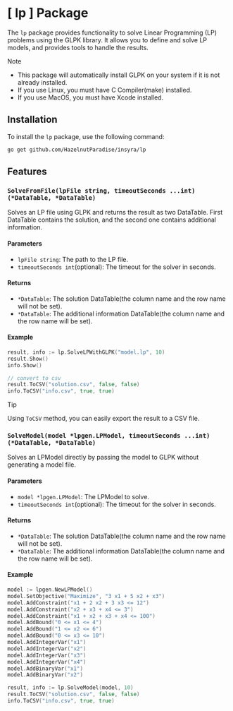 # [ lp ] Package

The `lp` package provides functionality to solve Linear Programming (LP) problems using the GLPK library. It allows you to define and solve LP models, and provides tools to handle the results.

> [!NOTE]
> - This package will automatically install GLPK on your system if it is not already installed.
> - If you use Linux, you must have C Compiler(make) installed.
> - If you use MacOS, you must have Xcode installed.

## Installation

To install the `lp` package, use the following command:

```bash
go get github.com/HazelnutParadise/insyra/lp
```

## Features

### `SolveFromFile(lpFile string, timeoutSeconds ...int) (*DataTable, *DataTable)`

Solves an LP file using GLPK and returns the result as two DataTable. First DataTable contains the solution, and the second one contains additional information.

#### Parameters

- `lpFile string`: The path to the LP file.
- `timeoutSeconds int`(optional): The timeout for the solver in seconds.

#### Returns

- `*DataTable`: The solution DataTable(the column name and the row name will not be set).
- `*DataTable`: The additional information DataTable(the column name and the row name will be set).

#### Example

```go
result, info := lp.SolveLPWithGLPK("model.lp", 10)
result.Show()
info.Show()

// convert to csv
result.ToCSV("solution.csv", false, false)
info.ToCSV("info.csv", true, true)
```

> [!TIP]
> Using `ToCSV` method, you can easily export the result to a CSV file.

### `SolveModel(model *lpgen.LPModel, timeoutSeconds ...int) (*DataTable, *DataTable)`

Solves an LPModel directly by passing the model to GLPK without generating a model file.

#### Parameters

- `model *lpgen.LPModel`: The LPModel to solve.
- `timeoutSeconds int`(optional): The timeout for the solver in seconds.

#### Returns

- `*DataTable`: The solution DataTable(the column name and the row name will not be set).
- `*DataTable`: The additional information DataTable(the column name and the row name will be set).

#### Example

```go
model := lpgen.NewLPModel()
model.SetObjective("Maximize", "3 x1 + 5 x2 + x3")
model.AddConstraint("x1 + 2 x2 + 3 x3 <= 12")
model.AddConstraint("x2 + x3 + x4 <= 3")
model.AddConstraint("x1 + x2 + x3 + x4 <= 100")
model.AddBound("0 <= x1 <= 4")
model.AddBound("1 <= x2 <= 6")
model.AddBound("0 <= x3 <= 10")
model.AddIntegerVar("x1")
model.AddIntegerVar("x2")
model.AddIntegerVar("x3")
model.AddIntegerVar("x4")
model.AddBinaryVar("x1")
model.AddBinaryVar("x2")

result, info := lp.SolveModel(model, 10)
result.ToCSV("solution.csv", false, false)
info.ToCSV("info.csv", true, true)
```
